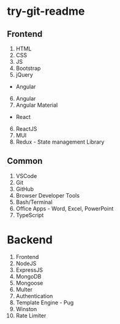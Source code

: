 # try-git-readme

## Frontend

1. HTML
2. CSS
3. JS
4. Bootstrap
5. jQuery

-   Angular

6. Angular
7. Angular Material

-   React

6. ReactJS
7. MUI
8. Redux - State management Library

## Common

1. VSCode
2. Git
3. GitHub
4. Browser Developer Tools
5. Bash/Terminal
6. Office Apps - Word, Excel, PowerPoint
7. TypeScript

# Backend

1. Frontend
2. NodeJS
3. ExpressJS
4. MongoDB
5. Mongoose
6. Multer
7. Authentication
8. Template Engine - Pug
9. Winston
10. Rate Limiter
